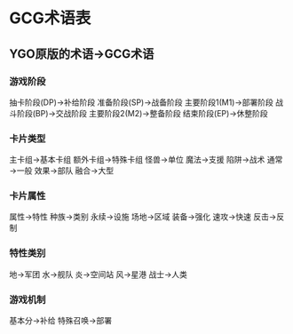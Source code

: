 # GCG术语表
## YGO原版的术语→GCG术语

### 游戏阶段
抽卡阶段(DP)→补给阶段
准备阶段(SP)→战备阶段
主要阶段1(M1)→部署阶段
战斗阶段(BP)→交战阶段
主要阶段2(M2)→整备阶段
结束阶段(EP)→休整阶段

### 卡片类型
主卡组→基本卡组
额外卡组→特殊卡组
怪兽→单位
魔法→支援
陷阱→战术
通常→一般
效果→部队
融合→大型

### 卡片属性
属性→特性
种族→类别
永续→设施
场地→区域
装备→强化
速攻→快速
反击→反制

### 特性类别
地→军团
水→舰队
炎→空间站
风→星港
战士→人类

### 游戏机制
基本分→补给
特殊召唤→部署
